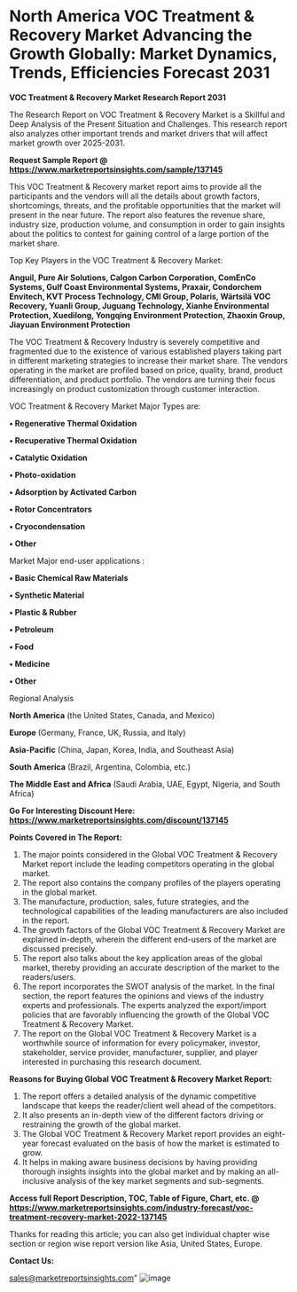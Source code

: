 # North America VOC Treatment & Recovery Market Advancing the Growth Globally: Market Dynamics, Trends, Efficiencies Forecast 2031

<strong>VOC Treatment & Recovery Market Research Report 2031</strong>

The Research Report on VOC Treatment & Recovery Market is a Skillful and Deep Analysis of the Present Situation and Challenges. This research report also analyzes other important trends and market drivers that will affect market growth over 2025-2031.

<strong>Request Sample Report @ <a href=https://www.marketreportsinsights.com/sample/137145>https://www.marketreportsinsights.com/sample/137145</a></strong>

This VOC Treatment & Recovery market report aims to provide all the participants and the vendors will all the details about growth factors, shortcomings, threats, and the profitable opportunities that the market will present in the near future. The report also features the revenue share, industry size, production volume, and consumption in order to gain insights about the politics to contest for gaining control of a large portion of the market share.

Top Key Players in the VOC Treatment & Recovery Market:

<strong>Anguil, Pure Air Solutions, Calgon Carbon Corporation, ComEnCo Systems, Gulf Coast Environmental Systems, Praxair, Condorchem Envitech, KVT Process Technology, CMI Group, Polaris, Wärtsilä VOC Recovery, Yuanli Group, Juguang Technology, Xianhe Environmental Protection, Xuedilong, Yongqing Environment Protection, Zhaoxin Group, Jiayuan Environment Protection</strong>

The VOC Treatment & Recovery Industry is severely competitive and fragmented due to the existence of various established players taking part in different marketing strategies to increase their market share. The vendors operating in the market are profiled based on price, quality, brand, product differentiation, and product portfolio. The vendors are turning their focus increasingly on product customization through customer interaction.

VOC Treatment & Recovery Market Major Types are:

<strong>• Regenerative Thermal Oxidation

• Recuperative Thermal Oxidation

• Catalytic Oxidation

• Photo-oxidation

• Adsorption by Activated Carbon

• Rotor Concentrators

• Cryocondensation

• Other</strong>

Market Major end-user applications :

<strong>• Basic Chemical Raw Materials

• Synthetic Material

• Plastic & Rubber

• Petroleum

• Food

• Medicine

• Other</strong>

Regional Analysis

</u><strong><b>North America</b></strong> (the United States, Canada, and Mexico)

<strong><b>Europe </b></strong>(Germany, France, UK, Russia, and Italy)

<strong><b>Asia-Pacific</b></strong> (China, Japan, Korea, India, and Southeast Asia)

<strong><b>South America</b></strong> (Brazil, Argentina, Colombia, etc.)

<strong><b>The Middle East and Africa</b></strong> (Saudi Arabia, UAE, Egypt, Nigeria, and South Africa)

<strong>Go For Interesting Discount Here: <a href=https://www.marketreportsinsights.com/discount/137145>https://www.marketreportsinsights.com/discount/137145</a></strong>

<strong>Points Covered in The Report:</strong>
<ol>
  <li>The major points considered in the Global VOC Treatment & Recovery Market report include the leading competitors operating in the global market.</li>
  <li>The report also contains the company profiles of the players operating in the global market.</li>
  <li>The manufacture, production, sales, future strategies, and the technological capabilities of the leading manufacturers are also included in the report.</li>
  <li>The growth factors of the Global VOC Treatment & Recovery Market are explained in-depth, wherein the different end-users of the market are discussed precisely.</li>
  <li>The report also talks about the key application areas of the global market, thereby providing an accurate description of the market to the readers/users.</li>
  <li>The report incorporates the SWOT analysis of the market. In the final section, the report features the opinions and views of the industry experts and professionals. The experts analyzed the export/import policies that are favorably influencing the growth of the Global VOC Treatment & Recovery Market.</li>
  <li>The report on the Global VOC Treatment & Recovery Market is a worthwhile source of information for every policymaker, investor, stakeholder, service provider, manufacturer, supplier, and player interested in purchasing this research document.</li>
</ol>
<strong>Reasons for Buying Global VOC Treatment & Recovery Market Report:</strong>

<ol>
  <li>The report offers a detailed analysis of the dynamic competitive landscape that keeps the reader/client well ahead of the competitors.</li>
  <li>It also presents an in-depth view of the different factors driving or restraining the growth of the global market.</li>
  <li>The Global VOC Treatment & Recovery Market report provides an eight-year forecast evaluated on the basis of how the market is estimated to grow.</li>
  <li>It helps in making aware business decisions by having providing thorough insights insights into the global market and by making an all-inclusive analysis of the key market segments and sub-segments.</li>
</ol>
<strong>Access full Report Description, TOC, Table of Figure, Chart, etc. @ <a href=https://www.marketreportsinsights.com/industry-forecast/voc-treatment-recovery-market-2022-137145>https://www.marketreportsinsights.com/industry-forecast/voc-treatment-recovery-market-2022-137145</a></strong>


Thanks for reading this article; you can also get individual chapter wise section or region wise report version like Asia, United States, Europe.

<strong>Contact Us:</strong>

sales@marketreportsinsights.com"
![image](https://github.com/user-attachments/assets/ac3fe3df-e298-49f4-a6d2-c6b60dc1fe57)
